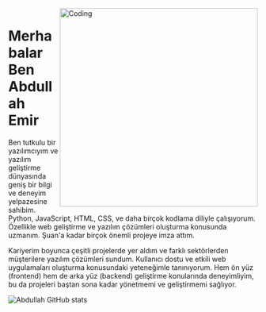 <img align="right" alt="Coding" width="400" src="https://hizliresim.com/ojpfbed">

# Merhabalar Ben Abdullah Emir

Ben tutkulu bir yazılımcıyım ve yazılım geliştirme dünyasında geniş bir bilgi ve deneyim yelpazesine sahibim. Python, JavaScript, HTML, CSS, ve daha birçok kodlama diliyle çalışıyorum.
Özellikle web geliştirme ve yazılım çözümleri oluşturma konusunda uzmanım. Şuan'a kadar birçok önemli projeye imza attım.

Kariyerim boyunca çeşitli projelerde yer aldım ve farklı sektörlerden müşterilere yazılım çözümleri sundum. Kullanıcı dostu ve etkili web uygulamaları oluşturma konusundaki yeteneğimle tanınıyorum. 
Hem ön yüz (frontend) hem de arka yüz (backend) geliştirme konularında deneyimliyim, bu da projeleri baştan sona kadar yönetmemi ve geliştirmemi sağlıyor.

![Abdullah GitHub stats](https://github-readme-stats.vercel.app/api?username=abdullahemirb&show_icons=true&theme=radical)
<!--s
**AbdullahEmirB/AbdullahEmirB** is a ✨ _special_ ✨ repository because its `README.md` (this file) appears on your GitHub profile.

Here are some ideas to get you started:

- 🔭 I’m currently working on ...
- 🌱 I’m currently learning ...
- 👯 I’m looking to collaborate on ...
- 🤔 I’m looking for help with ...
- 💬 Ask me about ...
- 📫 How to reach me: ...
- 😄 Pronouns: ...
- ⚡ Fun fact: ...
-->

